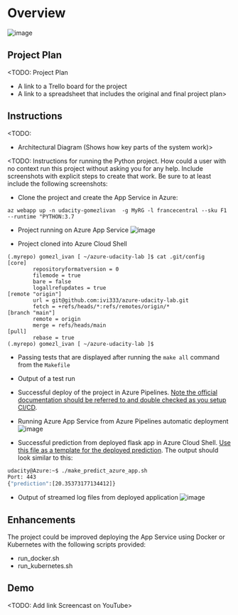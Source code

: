 # Overview

![image](https://user-images.githubusercontent.com/3152635/224437421-57377ae1-bb39-4d14-922e-27364ebe4432.png)


## Project Plan
<TODO: Project Plan

* A link to a Trello board for the project
* A link to a spreadsheet that includes the original and final project plan>

## Instructions

<TODO:  
* Architectural Diagram (Shows how key parts of the system work)>

<TODO:  Instructions for running the Python project.  How could a user with no context run this project without asking you for any help.  Include screenshots with explicit steps to create that work. Be sure to at least include the following screenshots:

* Clone the project and create the App Service in Azure:
```
az webapp up -n udacity-gomezlivan  -g MyRG -l francecentral --sku F1 --runtime "PYTHON:3.7
```

* Project running on Azure App Service
![image](https://user-images.githubusercontent.com/3152635/224437632-544ccb51-fe28-40c5-90a8-d350811aec25.png)

* Project cloned into Azure Cloud Shell
```
(.myrepo) gomezl_ivan [ ~/azure-udacity-lab ]$ cat .git/config 
[core]
        repositoryformatversion = 0
        filemode = true
        bare = false
        logallrefupdates = true
[remote "origin"]
        url = git@github.com:ivi333/azure-udacity-lab.git
        fetch = +refs/heads/*:refs/remotes/origin/*
[branch "main"]
        remote = origin
        merge = refs/heads/main
[pull]
        rebase = true
(.myrepo) gomezl_ivan [ ~/azure-udacity-lab ]$ 
```

* Passing tests that are displayed after running the `make all` command from the `Makefile`

* Output of a test run

* Successful deploy of the project in Azure Pipelines.  [Note the official documentation should be referred to and double checked as you setup CI/CD](https://docs.microsoft.com/en-us/azure/devops/pipelines/ecosystems/python-webapp?view=azure-devops).

* Running Azure App Service from Azure Pipelines automatic deployment
![image](https://user-images.githubusercontent.com/3152635/224442304-54a47480-4af5-4689-a508-6185e7e2e05c.png)

* Successful prediction from deployed flask app in Azure Cloud Shell.  [Use this file as a template for the deployed prediction](https://github.com/udacity/nd082-Azure-Cloud-DevOps-Starter-Code/blob/master/C2-AgileDevelopmentwithAzure/project/starter_files/flask-sklearn/make_predict_azure_app.sh).
The output should look similar to this:

```bash
udacity@Azure:~$ ./make_predict_azure_app.sh
Port: 443
{"prediction":[20.35373177134412]}
```

* Output of streamed log files from deployed application
![image](https://user-images.githubusercontent.com/3152635/224441869-87d04e23-55b4-4ecb-b472-a431177dba66.png)

> 

## Enhancements

The project could be improved deploying the App Service using Docker or Kubernetes with the following scripts provided:
- run_docker.sh
- run_kubernetes.sh

## Demo 

<TODO: Add link Screencast on YouTube>


